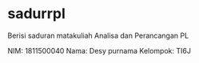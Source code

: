 # sadurrpl
Berisi saduran matakuliah Analisa dan Perancangan PL

NIM: 1811500040
Nama: Desy purnama
Kelompok: TI6J
